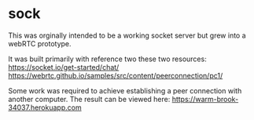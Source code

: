 # sock
This was orginally intended to be a working socket server but grew into a webRTC prototype.

It was built primarily with reference two these two resources:
https://socket.io/get-started/chat/
https://webrtc.github.io/samples/src/content/peerconnection/pc1/

Some work was required to achieve establishing a peer connection with another computer.
The result can be viewed here: https://warm-brook-34037.herokuapp.com
